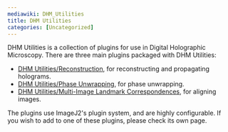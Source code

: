 ```yaml
---
mediawiki: DHM_Utilities
title: DHM Utilities
categories: [Uncategorized]
---
```


DHM Utilities is a collection of plugins for use in Digital Holographic Microscopy. There are three main plugins packaged with DHM Utilities:

-   [DHM Utilities/Reconstruction](/plugins/dhm-utilities/reconstruction), for reconstructing and propagating holograms.
-   [DHM Utilities/Phase Unwrapping](/plugins/dhm-utilities/phase-unwrapping), for phase unwrapping.
-   [DHM Utilities/Multi-Image Landmark Correspondences](/plugins/dhm-utilities/multi-image-landmark-correspondences), for aligning images.

The plugins use ImageJ2's plugin system, and are highly configurable. If you wish to add to one of these plugins, please check its own page.


